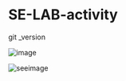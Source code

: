 # SE-LAB-activity
git _version








![image](https://github.com/user-attachments/assets/efa3d435-bcf2-423c-a8cd-fc110901d54b)





![seeimage](https://github.com/user-attachments/assets/ec02b05d-8b10-4947-8dd1-57e1ed38331e)

